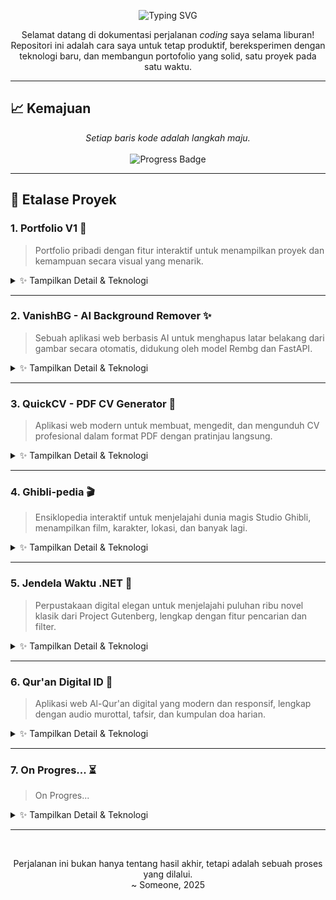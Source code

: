 <p align="center">
  <img src="https://readme-typing-svg.demolab.com?font=Fira+Code&size=28&pause=1000&color=8A2BE2&center=true&vCenter=true&width=600&lines=Ofikur+Holiday+Coding+Sprint;Tantangan+10+Proyek+Kreatif;Mengubah+Ide+Menjadi+Kode" alt="Typing SVG" />
</p>

<p align="center">
  Selamat datang di dokumentasi perjalanan <i>coding</i> saya selama liburan! Repositori ini adalah cara saya untuk tetap produktif, bereksperimen dengan teknologi baru, dan membangun portofolio yang solid, satu proyek pada satu waktu.
</p>

---

## 📈 Kemajuan

<p align="center">
  <i>Setiap baris kode adalah langkah maju.</i>
  <br/><br/>
  <img src="https://img.shields.io/badge/Proyek Selesai-6%20%2F%2010-8A2BE2?style=for-the-badge&logo=github" alt="Progress Badge"/>
</p>

---

## 🚀 Etalase Proyek

### 1. Portfolio V1 🚀
> Portfolio pribadi dengan fitur interaktif untuk menampilkan proyek dan kemampuan secara visual yang menarik.
<details>
  <summary>✨ Tampilkan Detail & Teknologi</summary>
  <ul>
    <li>
      <strong>Tautan Proyek:</strong>
      <ul>
        <li><a href="https://github.com/ofikur/portfolio-v1">💻 <strong>Repository</strong></a></li>
        <li><a href="https://ofikur.vercel.app">🌐 <strong>Live Demo</strong></a></li>
      </ul>
    </li>
    <li>
      <strong>Teknologi yang Digunakan:</strong><br>
      <img src="https://img.shields.io/badge/html5-%23E34F26.svg?style=flat-square&logo=html5&logoColor=white" alt="HTML5"/> <img src="https://img.shields.io/badge/css3-%231572B6.svg?style=flat-square&logo=css3&logoColor=white" alt="CSS3"/> <img src="https://img.shields.io/badge/javascript-%23F7DF1E.svg?style=flat-square&logo=javascript&logoColor=white" alt="JavaScript"/> <img src="https://img.shields.io/badge/three.js-black?style=flat-square&logo=three.js&logoColor=white" alt="Three.js"/> <img src="https://img.shields.io/badge/EmailJS-1F2937?style=flat-square" alt="EmailJS"/>
    </li>
  </ul>
</details>
<hr>

### 2. VanishBG - AI Background Remover ✨
> Sebuah aplikasi web berbasis AI untuk menghapus latar belakang dari gambar secara otomatis, didukung oleh model Rembg dan FastAPI.
<details>
  <summary>✨ Tampilkan Detail & Teknologi</summary>
  <ul>
    <li>
      <strong>Tautan Proyek:</strong>
      <ul>
        <li><a href="https://github.com/ofikur/vanishbg">💻 <strong>Repository</strong></a></li>
        <li><a href="https://vanishbg.vercel.app">🌐 <strong>Live Demo</strong></a></li>
      </ul>
    </li>
    <li>
      <strong>Teknologi yang Digunakan:</strong><br>
      <img src="https://img.shields.io/badge/Next.js-black?style=flat-square&logo=next.js&logoColor=white" alt="Next JS"/> <img src="https://img.shields.io/badge/tailwindcss-%2338B2AC.svg?style=flat-square&logo=tailwind-css&logoColor=white" alt="Tailwind CSS"/> <img src="https://img.shields.io/badge/FastAPI-005571?style=flat-square&logo=fastapi&logoColor=white" alt="FastAPI"/> <img src="https://img.shields.io/badge/rembg-4A4A4A?style=flat-square" alt="rembg"/> <img src="https://img.shields.io/badge/Pillow-93C5FD?style=flat-square&logo=python&logoColor=3B82F6" alt="Pillow"/>
    </li>
  </ul>
</details>
<hr>

### 3. QuickCV - PDF CV Generator 📄
> Aplikasi web modern untuk membuat, mengedit, dan mengunduh CV profesional dalam format PDF dengan pratinjau langsung.
<details>
  <summary>✨ Tampilkan Detail & Teknologi</summary>
  <ul>
    <li>
      <strong>Tautan Proyek:</strong>
      <ul>
        <li><a href="https://github.com/ofikur/cv-generator">💻 <strong>Repository</strong></a></li>
        <li><a href="https://quickcv-v1.vercel.app">🌐 <strong>Live Demo</strong></a></li>
      </ul>
    </li>
    <li>
      <strong>Teknologi yang Digunakan:</strong><br>
      <img src="https://img.shields.io/badge/Next.js-black?style=flat-square&logo=next.js&logoColor=white" alt="Next JS"/> <img src="https://img.shields.io/badge/typescript-%233178C6.svg?style=flat-square&logo=typescript&logoColor=white" alt="TypeScript"/> <img src="https://img.shields.io/badge/tailwindcss-%2338B2AC.svg?style=flat-square&logo=tailwind-css&logoColor=white" alt="Tailwind CSS"/> <img src="https://img.shields.io/badge/Puppeteer-40B5A4?style=flat-square&logo=puppeteer&logoColor=white" alt="Puppeteer"/>
    </li>
  </ul>
</details>
<hr>

### 4. Ghibli-pedia 🎬
> Ensiklopedia interaktif untuk menjelajahi dunia magis Studio Ghibli, menampilkan film, karakter, lokasi, dan banyak lagi.
<details>
  <summary>✨ Tampilkan Detail & Teknologi</summary>
  <ul>
    <li>
      <strong>Tautan Proyek:</strong>
      <ul>
        <li><a href="https://github.com/ofikur/ghibli-pedia">💻 <strong>Repository</strong></a></li>
        <li>🌐 <strong>Live Demo</strong> (Belum dideploy)</li>
      </ul>
    </li>
    <li>
      <strong>Teknologi yang Digunakan:</strong><br>
      <img src="https://img.shields.io/badge/react-%2361DAFB.svg?style=flat-square&logo=react&logoColor=white" alt="React"/> <img src="https://img.shields.io/badge/vite-%23646CFF.svg?style=flat-square&logo=vite&logoColor=white" alt="Vite"/> <img src="https://img.shields.io/badge/tailwindcss-%2338B2AC.svg?style=flat-square&logo=tailwind-css&logoColor=white" alt="Tailwind CSS"/> <img src="https://img.shields.io/badge/framer-%230055FF.svg?style=flat-square&logo=framer&logoColor=white" alt="Framer Motion"/>
    </li>
  </ul>
</details>
<hr>

### 5. Jendela Waktu .NET 📖
> Perpustakaan digital elegan untuk menjelajahi puluhan ribu novel klasik dari Project Gutenberg, lengkap dengan fitur pencarian dan filter.
<details>
  <summary>✨ Tampilkan Detail & Teknologi</summary>
  <ul>
    <li>
      <strong>Tautan Proyek:</strong>
      <ul>
        <li><a href="https://github.com/ofikur/jendela-waktu-net">💻 <strong>Repository</strong></a></li>
        <li><a href="https://jendelawaktu.vercel.app">🌐 <strong>Live Demo</strong></a></li>
      </ul>
    </li>
    <li>
      <strong>Teknologi yang Digunakan:</strong><br>
      <img src="https://img.shields.io/badge/react-%2361DAFB.svg?style=flat-square&logo=react&logoColor=white" alt="React"/> <img src="https://img.shields.io/badge/vite-%23646CFF.svg?style=flat-square&logo=vite&logoColor=white" alt="Vite"/> <img src="https://img.shields.io/badge/tailwindcss-%2338B2AC.svg?style=flat-square&logo=tailwind-css&logoColor=white" alt="Tailwind CSS"/>
    </li>
  </ul>
</details>
<hr>

### 6. Qur'an Digital ID 📖
> Aplikasi web Al-Qur'an digital yang modern dan responsif, lengkap dengan audio murottal, tafsir, dan kumpulan doa harian.
<details>
  <summary>✨ Tampilkan Detail & Teknologi</summary>
  <ul>
    <li>
      <strong>Tautan Proyek:</strong>
      <ul>
        <li><a href="https://github.com/ofikur/alquran-digital-id">💻 <strong>Repository</strong></a></li>
        <li><a href="https://qurandigital-id.vercel.app">🌐 <strong>Live Demo</strong></a></li>
      </ul>
    </li>
    <li>
      <strong>Teknologi yang Digunakan:</strong><br>
      <img src="https://img.shields.io/badge/react-%2361DAFB.svg?style=flat-square&logo=react&logoColor=white" alt="React"/> <img src="https://img.shields.io/badge/vite-%23646CFF.svg?style=flat-square&logo=vite&logoColor=white" alt="Vite"/> <img src="https://img.shields.io/badge/tailwindcss-%2338B2AC.svg?style=flat-square&logo=tailwind-css&logoColor=white" alt="Tailwind CSS"/>
    </li>
  </ul>
</details>
<hr>

### 7. On Progres... ⏳
> On Progres...
<details>
  <summary>✨ Tampilkan Detail & Teknologi</summary>
  <ul>
    <li>
      <strong>Tautan Proyek:</strong>
      <ul>
        <li>💻 <strong>Repository</strong>...</li>
        <li>🌐 <strong>Live Demo</strong>...</li>
      </ul>
    </li>
    <li>
      <strong>Teknologi yang Digunakan:</strong><br>
      </li>
  </ul>
</details>
<hr>

<br>

<p align="center">
  Perjalanan ini bukan hanya tentang hasil akhir, tetapi adalah sebuah proses yang dilalui. <br/>
  ~ Someone, 2025
</p>
